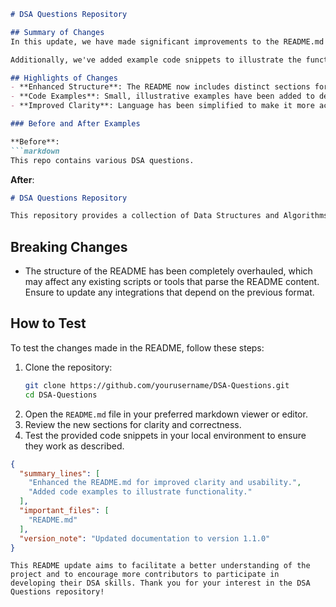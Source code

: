 ```markdown
# DSA Questions Repository

## Summary of Changes
In this update, we have made significant improvements to the README.md file to enhance clarity and usability for developers and contributors. The focus has been on providing a more structured overview of the project, including clearer instructions for setup, usage, and contribution guidelines. These changes aim to streamline the onboarding process for new contributors and improve the overall user experience when navigating the repository.

Additionally, we've added example code snippets to illustrate the functionality of key data structures and algorithms implemented in this repository. This makes it easier for users to understand how to utilize the provided solutions effectively. By refining the documentation, we hope to foster a more robust community around the DSA Questions repository.

## Highlights of Changes
- **Enhanced Structure**: The README now includes distinct sections for setup, usage, and contribution guidelines.
- **Code Examples**: Small, illustrative examples have been added to demonstrate how to use various data structures and algorithms.
- **Improved Clarity**: Language has been simplified to make it more accessible to users of all levels.

### Before and After Examples

**Before**: 
```markdown
This repo contains various DSA questions.
```

**After**: 
```markdown
# DSA Questions Repository

This repository provides a collection of Data Structures and Algorithms (DSA) questions, solutions, and explanations. The aim is to help developers and learners to practice and enhance their DSA skills effectively.
```

## Breaking Changes
- The structure of the README has been completely overhauled, which may affect any existing scripts or tools that parse the README content. Ensure to update any integrations that depend on the previous format.

## How to Test
To test the changes made in the README, follow these steps:
1. Clone the repository:
   ```bash
   git clone https://github.com/yourusername/DSA-Questions.git
   cd DSA-Questions
   ```
2. Open the `README.md` file in your preferred markdown viewer or editor.
3. Review the new sections for clarity and correctness.
4. Test the provided code snippets in your local environment to ensure they work as described.

```json
{
  "summary_lines": [
    "Enhanced the README.md for improved clarity and usability.",
    "Added code examples to illustrate functionality."
  ],
  "important_files": [
    "README.md"
  ],
  "version_note": "Updated documentation to version 1.1.0"
}
```
```
This README update aims to facilitate a better understanding of the project and to encourage more contributors to participate in developing their DSA skills. Thank you for your interest in the DSA Questions repository!
```